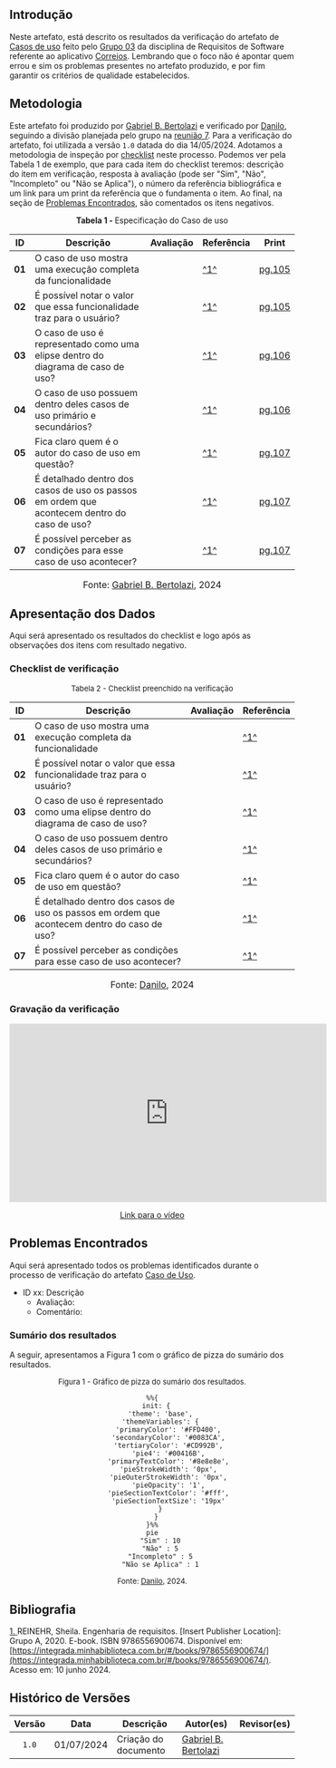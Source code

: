 ## Introdução

Neste artefato, está descrito os resultados da verificação do artefato de [Casos de uso](https://requisitos-de-software.github.io/2024.1-Correios/modelagem/casos_de_uso/#1-calcular-precos-e-prazos-de-entrega) feito pelo [Grupo 03](https://requisitos-de-software.github.io/2024.1-Correios/) da disciplina de Requisitos de Software referente ao aplicativo [Correios](https://www.correios.com.br/). Lembrando que o foco não é apontar quem errou e sim os problemas presentes no artefato produzido, e por fim garantir os critérios de qualidade estabelecidos.

## Metodologia

Este artefato foi produzido por [Gabriel B. Bertolazi][GabrielBGH] e verificado por [Danilo][DaniloGH], seguindo a divisão planejada pelo grupo na [reunião 7](https://requisitos-de-software.github.io/2024.1-Correios/atas/ata7/). Para a verificação do artefato, foi utilizada a versão `1.0` datada do dia 14/05/2024. Adotamos a metodologia de inspeção por [checklist](#checklist-de-verificacao) neste processo. Podemos ver pela Tabela 1 de exemplo, que para cada item do checklist teremos: descrição do item em verificação, resposta à avaliação (pode ser "Sim", "Não", "Incompleto" ou "Não se Aplica"), o número da referência bibliográfica e um link para um print da referência que o fundamenta o item. Ao final, na seção de [Problemas Encontrados](#problemas-encontrados), são comentados os itens negativos.

<p align="center" > <strong> Tabela 1 - </strong>Especificação do Caso de uso</font></p>

|ID|Descrição|Avaliação|Referência|Print|
| --- | -------------------- | --------- | ----------- | -----------|
|**01**| O caso de uso mostra uma execução completa da funcionalidade |  | <a id="anchor_1" href="#REF1">^1^</a> | [pg.105](../../../../assets/prints_verificacao/gabrielB/pg.105.png) |
|**02**| É possível notar o valor que essa funcionalidade traz para o usuário? |  | <a id="anchor_1" href="#REF1">^1^</a> | [pg.105](../../../../assets/prints_verificacao/gabrielB/pg.105.png) |
|**03**| O caso de uso é representado como uma elipse dentro do diagrama de caso de uso? |  | <a id="anchor_1" href="#REF1">^1^</a> | [pg.106](../../../../assets/prints_verificacao/gabrielB/pg.106.png) |
|**04**| O caso de uso possuem dentro deles casos de uso primário e secundários? |  | <a id="anchor_1" href="#REF1">^1^</a>  | [pg.106](../../../../assets/prints_verificacao/gabrielB/pg.106.png) |
|**05**| Fica claro quem é o autor do caso de uso em questão? |  | <a id="anchor_1" href="#REF1">^1^</a> | [pg.107](../../../../assets/prints_verificacao/gabrielB/pg.107.1.png) |
|**06**| É detalhado dentro dos casos de uso os passos em ordem que acontecem dentro do caso de uso? |  | <a id="anchor_1" href="#REF1">^1^</a> | [pg.107](../../../../assets/prints_verificacao/gabrielB/pg.107.2.png) |
|**07**| É possível perceber as condições para esse caso de uso acontecer? |  | <a id="anchor_1" href="#REF1">^1^</a> | [pg.107](../../../../assets/prints_verificacao/gabrielB/pg.107.2.png) |



<font size="3"><p style="text-align: center">Fonte: [Gabriel B. Bertolazi](https://github.com/Bertolazi), 2024</p></font>

## Apresentação dos Dados

Aqui será apresentado os resultados do checklist e logo após as observações dos itens com resultado negativo.

### Checklist de verificação

<font size="2"><p style="text-align: center">Tabela 2 - Checklist preenchido na verificação</p></font>

|ID|Descrição|Avaliação|Referência|
| --- | -------------------- | --------- | ----------- |
|**01**| O caso de uso mostra uma execução completa da funcionalidade |  | <a id="anchor_1" href="#REF1">^1^</a> | 
|**02**| É possível notar o valor que essa funcionalidade traz para o usuário? |  | <a id="anchor_1" href="#REF1">^1^</a> | 
|**03**| O caso de uso é representado como uma elipse dentro do diagrama de caso de uso? |  | <a id="anchor_1" href="#REF1">^1^</a> |
|**04**| O caso de uso possuem dentro deles casos de uso primário e secundários? |  | <a id="anchor_1" href="#REF1">^1^</a>  |
|**05**| Fica claro quem é o autor do caso de uso em questão? |  | <a id="anchor_1" href="#REF1">^1^</a> | 
|**06**| É detalhado dentro dos casos de uso os passos em ordem que acontecem dentro do caso de uso? |  | <a id="anchor_1" href="#REF1">^1^</a> | 
|**07**| É possível perceber as condições para esse caso de uso acontecer? |  | <a id="anchor_1" href="#REF1">^1^</a> | 

<font size="3"><p style="text-align: center">Fonte: [Danilo][DaniloGH], 2024</p></font>

### Gravação da verificação

<!-- para o iframe do vídeo, bote width = 560 e height = 315 -->

<div style="text-align: center;">
    <iframe width="560" height="315" src="https://www.youtube.com/embed" title="Apresentação 7 Interação Humano Computador 2024.1 - Grupo 3" frameborder="0" allow="accelerometer; autoplay; clipboard-write; encrypted-media; gyroscope; picture-in-picture; web-share" referrerpolicy="strict-origin-when-cross-origin" allowfullscreen></iframe>
</div>

<p style="text-align: center">
    <a href="link"> Link para o vídeo </a>
</p>


## Problemas Encontrados

Aqui será apresentado todos os problemas identificados durante o processo de verificação do artefato [Caso de Uso](https://requisitos-de-software.github.io/2024.1-Correios/modelagem/casos_de_uso/#1-calcular-precos-e-prazos-de-entrega).

- ID xx: Descrição
    - Avaliação: 
    - Comentário: 

### Sumário dos resultados

<!-- Conte as quantidade de ocorrencias e coloque no Grafico a quantidade em cada tipo de avaliação (se não ouver incidencia de um tipo como "não se aplica", apague a linha do mesmo)-->
A seguir, apresentamos a Figura 1 com o gráfico de pizza do sumário dos resultados.

<font size="2"><p style="text-align: center">Figura 1 - Gráfico de pizza do sumário dos resultados.</p></font>

<center>

``` mermaid
%%{
  init: {
    'theme': 'base',
    'themeVariables': {
        'primaryColor': '#FFD400',
        'secondaryColor': '#0083CA',
        'tertiaryColor': '#CD992B',
        'pie4': '#00416B',
        'primaryTextColor': '#8e8e8e',
        'pieStrokeWidth': '0px',
        'pieOuterStrokeWidth': '0px',
        'pieOpacity': '1',
        'pieSectionTextColor': '#fff',
        'pieSectionTextSize': '19px'
    }
  }
}%%
pie
    "Sim" : 10
    "Não" : 5
    "Incompleto" : 5
    "Não se Aplica" : 1
```

</center>

<font size="2"><p style="text-align: center">Fonte: [Danilo][DaniloGH], 2024.</p></font>


## Bibliografia

<a id="REF3" href="#anchor_3">1. </a>REINEHR, Sheila. Engenharia de requisitos. [Insert Publisher Location]: Grupo A, 2020. E-book. ISBN 9786556900674. Disponível em: [https://integrada.minhabiblioteca.com.br/#/books/9786556900674/](https://integrada.minhabiblioteca.com.br/#/books/9786556900674/). Acesso em: 10 junho 2024.

## Histórico de Versões

| Versão | Data | Descrição | Autor(es) | Revisor(es) |
| :----: | :--: | --------- | ----------- | ------ |
| `1.0`  | 01/07/2024 | Criação do documento | [Gabriel B. Bertolazi][GabrielBGH] | |

[ClaudioGH]: https://github.com/claudiohsc
[DaniloGH]: https://github.com/Danilo-Carvalho-Antunes
[EliasGH]: https://github.com/EliasOliver21
[GabrielBGH]: https://github.com/Bertolazi
[GabrielFGH]: https://github.com/MMcLovin
[PabloGH]: https://github.com/pabloheika
[RicardoGH]: https://www.github.com/avmricardo